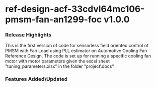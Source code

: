 # ref-design-acf-33cdvl64mc106-pmsm-fan-an1299-foc v1.0.0
### Release Highlights
This is the first version of code for sensorless field oriented control of PMSM with Fan Load using PLL estimator on Automotive Cooling Fan Reference Design.
The code is set up for running a specific cooling fan motor with motor parameters given the excel sheet "tuning_parameters.xlsx" in the folder "project\docs" 



### Features Added\Updated



